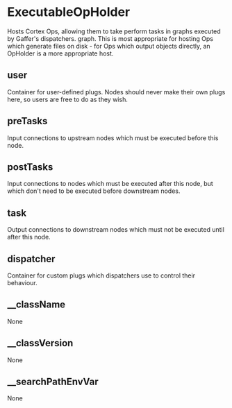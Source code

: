 # ExecutableOpHolder

Hosts Cortex Ops, allowing them to take perform
tasks in graphs executed by Gaffer's dispatchers.
graph. This is most appropriate for hosting Ops
which generate files on disk - for Ops which output
objects directly, an OpHolder is a more appropriate
host.

## user 

 Container for user-defined plugs. Nodes
should never make their own plugs here,
so users are free to do as they wish. 

## preTasks 

 Input connections to upstream nodes which must be
executed before this node. 

## postTasks 

 Input connections to nodes which must be
executed after this node, but which don't
need to be executed before downstream nodes. 

## task 

 Output connections to downstream nodes which must
not be executed until after this node. 

## dispatcher 

 Container for custom plugs which dispatchers use to
control their behaviour. 

## __className 

 None 

## __classVersion 

 None 

## __searchPathEnvVar 

 None 

